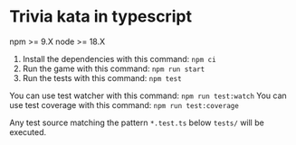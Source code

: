 # Trivia kata in typescript

npm >= 9.X
node >= 18.X

1. Install the dependencies with this command: `npm ci`
2. Run the game with this command: `npm run start`
3. Run the tests with this command: `npm test`

You can use test watcher with this command: `npm run test:watch`
You can use test coverage with this command: `npm run test:coverage`

Any test source matching the pattern `*.test.ts` below `tests/` will be executed.
